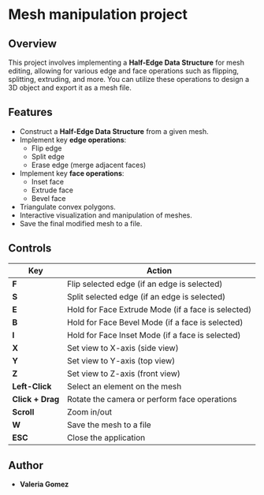 # Mesh manipulation project
## Overview
This project involves implementing a **Half-Edge Data Structure** for mesh editing, allowing for various edge and face operations such as flipping, splitting, extruding, and more. You can utilize these operations to design a 3D object and export it as a mesh file.

## Features
- Construct a **Half-Edge Data Structure** from a given mesh.
- Implement key **edge operations**:
  - Flip edge
  - Split edge
  - Erase edge (merge adjacent faces)
- Implement key **face operations**:
  - Inset face
  - Extrude face
  - Bevel face
- Triangulate convex polygons.
- Interactive visualization and manipulation of meshes.
- Save the final modified mesh to a file.

## Controls
| Key | Action |
|------|------------------------------------------------|
| **F** | Flip selected edge (if an edge is selected) |
| **S** | Split selected edge (if an edge is selected) |
| **E** | Hold for Face Extrude Mode (if a face is selected) |
| **B** | Hold for Face Bevel Mode (if a face is selected) |
| **I** | Hold for Face Inset Mode (if a face is selected) |
| **X** | Set view to X-axis (side view) |
| **Y** | Set view to Y-axis (top view) |
| **Z** | Set view to Z-axis (front view) |
| **Left-Click** | Select an element on the mesh |
| **Click + Drag** | Rotate the camera or perform face operations |
| **Scroll** | Zoom in/out |
| **W** | Save the mesh to a file |
| **ESC** | Close the application |


## Author
- **Valeria Gomez**  
